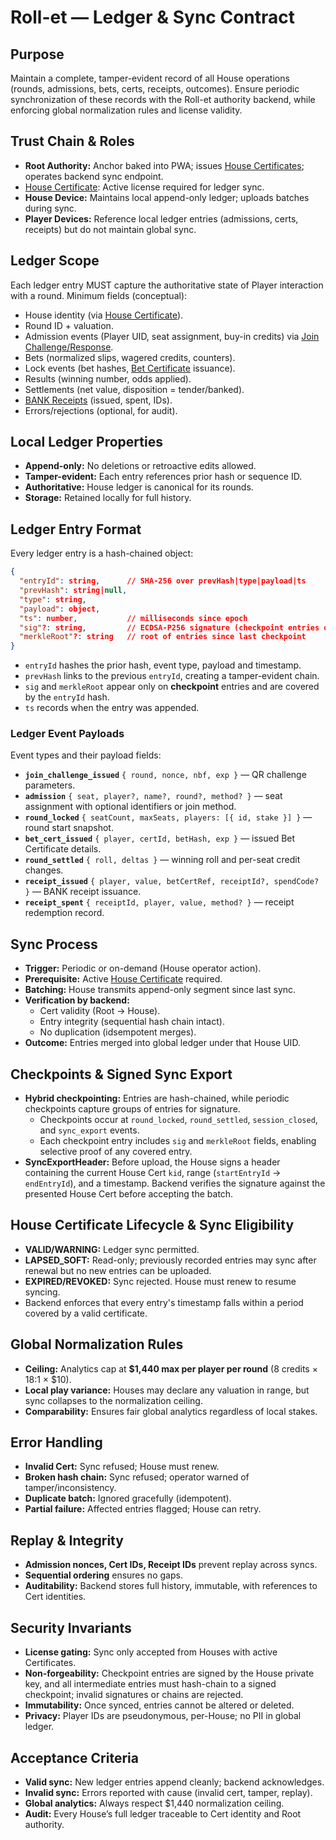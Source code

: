 # Roll-et — Ledger & Sync Contract

## Purpose

Maintain a complete, tamper-evident record of all House operations (rounds, admissions, bets, certs, receipts, outcomes). Ensure periodic synchronization of these records with the Roll-et authority backend, while enforcing global normalization rules and license validity.

## Trust Chain & Roles

- **Root Authority:** Anchor baked into PWA; issues [House Certificates](./house_certificate_contract.md); operates backend sync endpoint.
- [House Certificate](./house_certificate_contract.md): Active license required for ledger sync.
- **House Device:** Maintains local append-only ledger; uploads batches during sync.
- **Player Devices:** Reference local ledger entries (admissions, certs, receipts) but do not maintain global sync.

## Ledger Scope

Each ledger entry MUST capture the authoritative state of Player interaction with a round. Minimum fields (conceptual):

- House identity (via [House Certificate](./house_certificate_contract.md)).
- Round ID + valuation.
- Admission events (Player UID, seat assignment, buy-in credits) via [Join Challenge/Response](./join_challenge_response_contract.md).
- Bets (normalized slips, wagered credits, counters).
- Lock events (bet hashes, [Bet Certificate](./bet_certificate_contract.md) issuance).
- Results (winning number, odds applied).
- Settlements (net value, disposition = tender/banked).
- [BANK Receipts](./bank_receipt_contract.md) (issued, spent, IDs).
- Errors/rejections (optional, for audit).

## Local Ledger Properties

- **Append-only:** No deletions or retroactive edits allowed.
- **Tamper-evident:** Each entry references prior hash or sequence ID.
- **Authoritative:** House ledger is canonical for its rounds.
- **Storage:** Retained locally for full history.

## Ledger Entry Format

Every ledger entry is a hash-chained object:

```json
{
  "entryId": string,      // SHA-256 over prevHash|type|payload|ts
  "prevHash": string|null,
  "type": string,
  "payload": object,
  "ts": number,           // milliseconds since epoch
  "sig"?: string,         // ECDSA-P256 signature (checkpoint entries only)
  "merkleRoot"?: string   // root of entries since last checkpoint
}
```

- `entryId` hashes the prior hash, event type, payload and timestamp.
- `prevHash` links to the previous `entryId`, creating a tamper-evident chain.
- `sig` and `merkleRoot` appear only on **checkpoint** entries and are covered by the `entryId` hash.
- `ts` records when the entry was appended.

### Ledger Event Payloads

Event types and their payload fields:

- **`join_challenge_issued`** `{ round, nonce, nbf, exp }` — QR challenge parameters.
- **`admission`** `{ seat, player?, name?, round?, method? }` — seat assignment with optional identifiers or join method.
- **`round_locked`** `{ seatCount, maxSeats, players: [{ id, stake }] }` — round start snapshot.
- **`bet_cert_issued`** `{ player, certId, betHash, exp }` — issued Bet Certificate details.
- **`round_settled`** `{ roll, deltas }` — winning roll and per-seat credit changes.
- **`receipt_issued`** `{ player, value, betCertRef, receiptId?, spendCode? }` — BANK receipt issuance.
- **`receipt_spent`** `{ receiptId, player, value, method? }` — receipt redemption record.

## Sync Process

- **Trigger:** Periodic or on-demand (House operator action).
- **Prerequisite:** Active [House Certificate](./house_certificate_contract.md) required.
- **Batching:** House transmits append-only segment since last sync.
- **Verification by backend:**
  - Cert validity (Root → House).
  - Entry integrity (sequential hash chain intact).
  - No duplication (idsempotent merges).
- **Outcome:** Entries merged into global ledger under that House UID.

## Checkpoints & Signed Sync Export

- **Hybrid checkpointing:** Entries are hash-chained, while periodic checkpoints capture groups of entries for signature.
  - Checkpoints occur at `round_locked`, `round_settled`, `session_closed`, and `sync_export` events.
  - Each checkpoint entry includes `sig` and `merkleRoot` fields, enabling selective proof of any covered entry.
- **SyncExportHeader:** Before upload, the House signs a header containing the current House Cert `kid`, range (`startEntryId` → `endEntryId`), and a timestamp. Backend verifies the signature against the presented House Cert before accepting the batch.

## House Certificate Lifecycle & Sync Eligibility

- **VALID/WARNING:** Ledger sync permitted.
- **LAPSED_SOFT:** Read-only; previously recorded entries may sync after renewal but no new entries can be uploaded.
- **EXPIRED/REVOKED:** Sync rejected. House must renew to resume syncing.
- Backend enforces that every entry's timestamp falls within a period covered by a valid certificate.

## Global Normalization Rules

- **Ceiling:** Analytics cap at **$1,440 max per player per round** (8 credits × 18:1 × $10).
- **Local play variance:** Houses may declare any valuation in range, but sync collapses to the normalization ceiling.
- **Comparability:** Ensures fair global analytics regardless of local stakes.

## Error Handling

- **Invalid Cert:** Sync refused; House must renew.
- **Broken hash chain:** Sync refused; operator warned of tamper/inconsistency.
- **Duplicate batch:** Ignored gracefully (idempotent).
- **Partial failure:** Affected entries flagged; House can retry.

## Replay & Integrity

- **Admission nonces, Cert IDs, Receipt IDs** prevent replay across syncs.
- **Sequential ordering** ensures no gaps.
- **Auditability:** Backend stores full history, immutable, with references to Cert identities.

## Security Invariants

- **License gating:** Sync only accepted from Houses with active Certificates.
- **Non-forgeability:** Checkpoint entries are signed by the House private key, and all intermediate entries must hash-chain to a signed checkpoint; invalid signatures or chains are rejected.
- **Immutability:** Once synced, entries cannot be altered or deleted.
- **Privacy:** Player IDs are pseudonymous, per-House; no PII in global ledger.

## Acceptance Criteria

- **Valid sync:** New ledger entries append cleanly; backend acknowledges.
- **Invalid sync:** Errors reported with cause (invalid cert, tamper, replay).
- **Global analytics:** Always respect $1,440 normalization ceiling.
- **Audit:** Every House’s full ledger traceable to Cert identity and Root authority.
